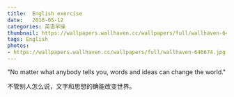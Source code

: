 ```yaml
---
title:  English exercise
date:   2018-05-12
categories: 英语早操
thumbnail: https://wallpapers.wallhaven.cc/wallpapers/full/wallhaven-646674.jpg
tags: English
photos:
- https://wallpapers.wallhaven.cc/wallpapers/full/wallhaven-646674.jpg
---
```


"No matter what anybody tells you, words and ideas can change the world."
<p>不管别人怎么说，文字和思想的确能改变世界。</p>
